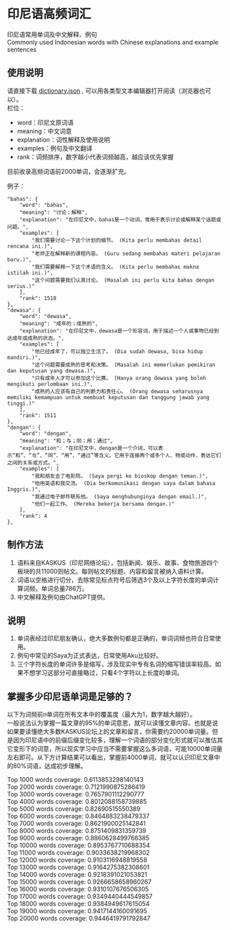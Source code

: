 # 印尼语高频词汇

印尼语常用单词及中文解释、例句   
Commonly used Indonesian words with Chinese explanations and example sentences

## 使用说明

请直接下载 [dictionary.json](https://github.com/fireindark707/indonesian-common-words/blob/main/dictionary.json) , 可以用各类型文本编辑器打开阅读（浏览器也可以）。   
栏位：
- word：印尼文原词语
- meaning：中文词意
- explanation：词性解释及使用说明
- examples：例句及中文翻译
- rank：词频排序，数字越小代表词频越高，越应该优先掌握

目前收录高频词语前2000单词，会逐渐扩充。

例子：
```
"bahas": {
    "word": "bahas",
    "meaning": "讨论；解释",
    "explanation": "在印尼文中，bahas是一个动词，常用于表示讨论或解释某个话题或问题。",
    "examples": [
        "我们需要讨论一下这个计划的细节。 (Kita perlu membahas detail rencana ini.)",
        "老师正在解释新的课程内容。 (Guru sedang membahas materi pelajaran baru.)",
        "我们需要解释一下这个术语的含义。 (Kita perlu membahas makna istilah ini.)",
        "这个问题需要我们认真讨论。 (Masalah ini perlu kita bahas dengan serius.)"
    ],
    "rank": 1518
},
"dewasa": {
    "word": "dewasa",
    "meaning": "成年的；成熟的",
    "explanation": "在印尼文中，dewasa是一个形容词，用于描述一个人或事物已经到达成年或成熟的状态。",
    "examples": [
        "他已经成年了，可以独立生活了。 (Dia sudah dewasa, bisa hidup mandiri.)",
        "这个问题需要成熟的思考和决策。 (Masalah ini memerlukan pemikiran dan keputusan yang dewasa.)",
        "只有成年人才可以参加这个比赛。 (Hanya orang dewasa yang boleh mengikuti perlombaan ini.)",
        "成熟的人应该有自己的判断力和责任心。 (Orang dewasa seharusnya memiliki kemampuan untuk membuat keputusan dan tanggung jawab yang tinggi.)"
    ],
    "rank": 1511
},
"dengan": {
    "word": "dengan",
    "meaning": "和；与；同；用；通过",
    "explanation": "在印尼文中，dengan是一个介词，可以表示“和”、“与”、“同”、“用”、“通过”等含义。它用于连接两个或多个人、物或动作，表达它们之间的关系或方式。",
    "examples": [
        "我和朋友去了电影院。 (Saya pergi ke bioskop dengan teman.)",
        "他用英语和我交流。 (Dia berkomunikasi dengan saya dalam bahasa Inggris.)",
        "我通过电子邮件联系他。 (Saya menghubunginya dengan email.)",
        "他们一起工作。 (Mereka bekerja bersama dengan.)"
    ],
    "rank": 4
},
```
## 制作方法

1. 语料来自KASKUS（印尼网络论坛），包括新闻、娱乐、故事、食物旅游四个板块的共11000则帖文。每则帖文的标题、内容和留言被纳入语料计算。
2. 词语以空格进行切分，去除常见标点符号后筛选3个及以上字符长度的单词计算词频。单词总量786万。
3. 中文解释及例句由ChatGPT提供。

## 说明

1. 单词表经过印尼朋友确认，绝大多数例句都是正确的，单词词频也符合日常使用。
2. 例句中常见的Saya为正式表达，日常使用Aku比较好。
3. 三个字符长度的单词许多是缩写，涉及现实中专有名词的缩写错误率较高。如果不想学习这部分可直接略过，只看4个字符以上长度的单词。

## 掌握多少印尼语单词是足够的？

以下为词频前n单词在所有文本中的覆盖度（最大为1，数字越大越好）。  
一般说法认为掌握一篇文章的95%的单词意思，就可以读懂文章内容。也就是说如果要读懂绝大多数KASKUS论坛上的文章和留言，你需要约20000单词量。但是因为印尼语中的前缀后缀变化较多，理解一个词语的部分变化形式就可以推估其它变形下的词意，所以现实学习中应当不需要掌握这么多词语，可能10000单词量左右即可。从下方计算结果可以看出，掌握前4000单词，就可以认识印尼文章中的80%词语，达成初步理解。

Top 1000 words coverage: 0.6113853298140143   
Top 2000 words coverage: 0.7121990875286419   
Top 3000 words coverage: 0.7657901112290777   
Top 4000 words coverage: 0.8012088158739885   
Top 5000 words coverage: 0.82690515550389   
Top 6000 words coverage: 0.8464883238479337   
Top 7000 words coverage: 0.8621900025142841   
Top 8000 words coverage: 0.8751409831359739   
Top 9000 words coverage: 0.8860628499766385  
Top 10000 words coverage: 0.8953767710688354   
Top 11000 words coverage: 0.9033638219968302  
Top 12000 words coverage: 0.9103116948819558  
Top 13000 words coverage: 0.9164275382308601  
Top 14000 words coverage: 0.9218391021053821  
Top 15000 words coverage: 0.9266658658960267  
Top 16000 words coverage: 0.9310107676506305  
Top 17000 words coverage: 0.9349440444549857  
Top 18000 words coverage: 0.9384949617615054  
Top 19000 words coverage: 0.9417144160091695  
Top 20000 words coverage: 0.9446419791792847  
